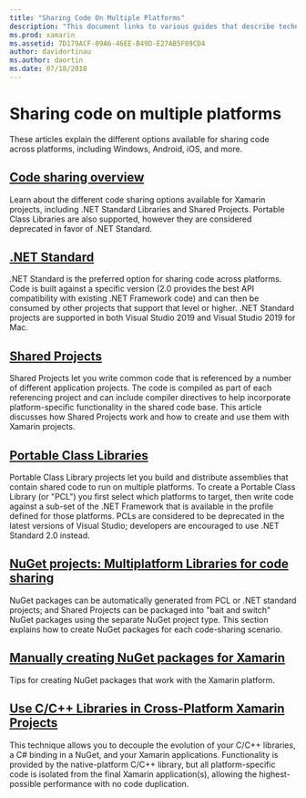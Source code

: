 ```yaml
---
title: "Sharing Code On Multiple Platforms"
description: "This document links to various guides that describe techniques for sharing code, including portable class libraries, shared projects, .NET Standard, and NuGet."
ms.prod: xamarin
ms.assetid: 7D179ACF-09A6-46EE-B49D-E27AB5F09CD4
author: davidortinau
ms.author: daortin
ms.date: 07/18/2018
---
```

# Sharing code on multiple platforms

These articles explain the different options available for sharing code across platforms, including Windows, Android, iOS, and more.

## [Code sharing overview](code-sharing.md)

Learn about the different code sharing options available for Xamarin projects, including
.NET Standard Libraries and Shared Projects. Portable Class Libraries are also supported,
however they are considered deprecated in favor of .NET Standard.

## [.NET Standard](~/cross-platform/app-fundamentals/net-standard.md)

.NET Standard is the preferred option for sharing code across platforms. Code is built against a
specific version (2.0 provides the best API compatibility with existing .NET Framework code)
and can then be consumed by other projects that support that level or higher. .NET Standard
projects are supported in both Visual Studio 2019 and Visual Studio 2019 for Mac.

## [Shared Projects](~/cross-platform/app-fundamentals/shared-projects.md)

Shared Projects let you write common code that is referenced by a number of different application projects. The code is compiled as part of each referencing project and can include compiler directives to help incorporate platform-specific functionality in the shared code base. This article discusses how Shared Projects work and how to create and use them with Xamarin projects.

## [Portable Class Libraries](~/cross-platform/app-fundamentals/pcl.md)

Portable Class Library projects let you build and distribute assemblies that contain shared code to run on multiple platforms. To create a Portable Class Library (or "PCL") you first select which platforms to target, then write code against a sub-set of the .NET Framework that is available in the profile defined for those platforms. PCLs are considered to be deprecated in the latest versions of Visual Studio; developers are encouraged to use .NET Standard 2.0 instead.

## [NuGet projects: Multiplatform Libraries for code sharing](~/cross-platform/app-fundamentals/nuget-multiplatform-libraries/index.md)

NuGet packages can be automatically generated from PCL or .NET standard projects; and Shared Projects can be
packaged into "bait and switch" NuGet packages using the separate NuGet project type. This section explains
how to create NuGet packages for each code-sharing scenario.

## [Manually creating NuGet packages for Xamarin](~/cross-platform/app-fundamentals/nuget-manual.md)

Tips for creating NuGet packages that work with the Xamarin platform.

## [Use C/C++ Libraries in Cross-Platform Xamarin Projects](~/cross-platform/cpp/index.md)

This technique allows you to decouple the evolution of your C/C++ libraries, a C# binding in a NuGet, and
your Xamarin applications. Functionality is provided by the native-platform C/C++ library, but all
platform-specific code is isolated from the final Xamarin application(s), allowing the highest-possible
performance with no code duplication.
